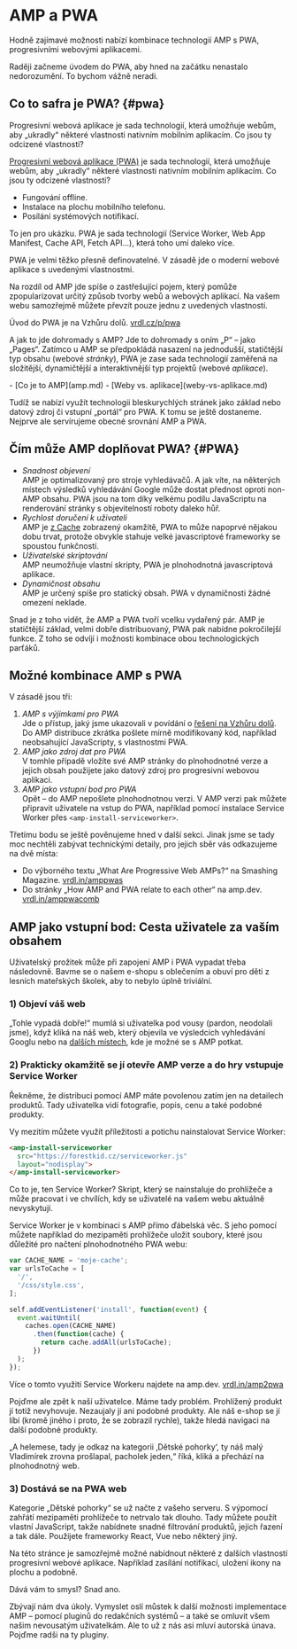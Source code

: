 # AMP a PWA

Hodně zajímavé možnosti nabízí kombinace technologií AMP s PWA, progresivními webovými aplikacemi.

Raději začneme úvodem do PWA, aby hned na začátku nenastalo nedorozumění. To bychom vážně neradi.

## Co to safra je PWA? {#pwa}

<div class="ebook-only" markdown="1">

Progresivní webová aplikace je sada technologií, která umožňuje webům, aby „ukradly“ některé vlastnosti nativním mobilním aplikacím. Co jsou ty odcizené vlastnosti?

</div>

<div class="web-only" markdown="1">

[Progresivní webová aplikace (PWA)](pwa.md) je sada technologií, která umožňuje webům, aby „ukradly“ některé vlastnosti nativním mobilním aplikacím. Co jsou ty odcizené vlastnosti?

</div>

* Fungování offline.
* Instalace na plochu mobilního telefonu.
* Posílání systémových notifikací.

To jen pro ukázku. PWA je sada technologií (Service Worker, Web App Manifest, Cache API, Fetch API…), která toho umí daleko více.

PWA je velmi těžko přesně definovatelné. V zásadě jde o moderní webové aplikace s uvedenými vlastnostmi.

Na rozdíl od AMP jde spíše o zastřešující pojem, který pomůže zpopularizovat určitý způsob tvorby webů a webových aplikací. Na vašem webu samozřejmě můžete převzít pouze jednu z uvedených vlastností.

<div class="ebook-only" markdown="1">

Úvod do PWA je na Vzhůru dolů. [vrdl.cz/p/pwa](https://www.vzhurudolu.cz/prirucka/pwa)

</div>

A jak to jde dohromady s AMP? Jde to dohromady s oním „P“ – jako „Pages“. Zatímco u AMP se předpokládá nasazení na jednodušší, statičtější typ obsahu (webové _stránky_), PWA je zase sada technologií zaměřená na složitější, dynamičtější a interaktivnější typ projektů (webové _aplikace_).

<div class="related web-only" markdown="1">
- [Co je to AMP](amp.md)
- [Weby vs. aplikace](weby-vs-aplikace.md)
</div>

Tudíž se nabízí využít technologii bleskurychlých stránek jako základ nebo datový zdroj či vstupní „portál“ pro PWA. K tomu se ještě dostaneme. Nejprve ale servírujeme obecné srovnání AMP a PWA.

## Čím může AMP doplňovat PWA? {#PWA}

* _Snadnost objevení_  
AMP je optimalizovaný pro stroje vyhledávačů. A jak víte, na některých místech výsledků vyhledávání Google může dostat přednost oproti non-AMP obsahu. PWA jsou na tom díky velkému podílu JavaScriptu na renderování stránky s objevitelností roboty daleko hůř.
* _Rychlost doručení k uživateli_  
AMP je [z Cache](amp-cache.md) zobrazený okamžitě, PWA to může napoprvé nějakou dobu trvat, protože obvykle stahuje velké javascriptové frameworky se spoustou funkčností.
* _Uživatelské skriptování_  
AMP neumožňuje vlastní skripty, PWA je plnohodnotná javascriptová aplikace.
* _Dynamičnost obsahu_  
AMP je určený spíše pro statický obsah. PWA v dynamičnosti žádné omezení neklade.

Snad je z toho vidět, že AMP a PWA tvoří vcelku vydařený pár. AMP je statičtější základ, velmi dobře distribuovaný, PWA pak nabídne pokročilejší funkce. Z toho se odvíjí i možnosti kombinace obou technologických parťáků.

## Možné kombinace AMP s PWA

V zásadě jsou tři:

1. _AMP s výjimkami pro PWA_  
Jde o přístup, jaký jsme ukazovali v povídání o [řešení na Vzhůru dolů](amp-implementace-vyjimky.md). Do AMP distribuce zkrátka pošlete mírně modifikovaný kód, například neobsahující JavaScripty, s vlastnostmi PWA.
2. _AMP jako zdroj dat pro PWA_  
V tomhle případě vložíte své AMP stránky do plnohodnotné verze a jejich obsah použijete jako datový zdroj pro progresivní webovou aplikaci.
3. _AMP jako vstupní bod pro PWA_  
Opět – do AMP nepošlete plnohodnotnou verzi. V AMP verzi pak můžete připravit uživatele na vstup do PWA, například pomocí instalace Service Worker přes `<amp-install-serviceworker>`.

Třetímu bodu se ještě pověnujeme hned v další sekci. Jinak jsme se tady moc nechtěli zabývat technickými detaily, pro jejich sběr vás odkazujeme na dvě místa:

* Do výborného textu „What Are Progressive Web AMPs?“ na Smashing Magazine. [vrdl.in/amppwas](https://www.smashingmagazine.com/2016/12/progressive-web-amps/)
* Do stránky „How AMP and PWA relate to each other“ na amp.dev. [vrdl.in/amppwacomb](https://amp.dev/documentation/guides-and-tutorials/learn/combine-amp-pwa)

## AMP jako vstupní bod: Cesta uživatele za vaším obsahem

Uživatelský prožitek může při zapojení AMP i PWA vypadat třeba následovně. Bavme se o našem e-shopu s oblečením a obuví pro děti z lesních mateřských školek, aby to nebylo úplně triviální.

### 1) Objeví váš web

„Tohle vypadá dobře!“ mumlá si uživatelka pod vousy (pardon, neodolali jsme), když kliká na náš web, který objevila ve výsledcích vyhledávání Googlu nebo na [dalších místech](amp-platformy.md), kde je možné se s AMP potkat.

### 2) Prakticky okamžitě se jí otevře AMP verze a do hry vstupuje Service Worker

Řekněme, že distribuci pomocí AMP máte povolenou zatím jen na detailech produktů. Tady uživatelka vidí fotografie, popis, cenu a také podobné produkty.

Vy mezitím můžete využít příležitosti a potichu nainstalovat Service Worker:

```html
<amp-install-serviceworker
  src="https://forestkid.cz/serviceworker.js"
  layout="nodisplay">
</amp-install-serviceworker>
```

Co to je, ten Service Worker? Skript, který se nainstaluje do prohlížeče a může pracovat i ve chvílích, kdy se uživatelé na vašem webu aktuálně nevyskytují.

Service Worker je v kombinaci s AMP přímo ďábelská věc. S jeho pomocí můžete například do mezipaměti prohlížeče uložit soubory, které jsou důležité pro načtení plnohodnotného PWA webu:

```js
var CACHE_NAME = 'moje-cache';
var urlsToCache = [
  '/',
  '/css/style.css',
];

self.addEventListener('install', function(event) {
  event.waitUntil(
    caches.open(CACHE_NAME)
      .then(function(cache) {
        return cache.addAll(urlsToCache);
      })
  );
});
```

Více o tomto využití Service Workeru najdete na amp.dev. [vrdl.in/amp2pwa](https://amp.dev/documentation/guides-and-tutorials/integrate/amp-to-pwa?format=websites)

Pojďme ale zpět k naší uživatelce. Máme tady problém. Prohlížený produkt jí totiž nevyhovuje. Nezaujaly ji ani podobné produkty. Ale náš e-shop se jí líbí (kromě jiného i proto, že se zobrazil rychle), takže hledá navigaci na další podobné produkty.

„A helemese, tady je odkaz na kategorii ‚Dětské pohorky‘, ty náš malý Vladimírek zrovna prošlapal, pacholek jeden,“ říká, kliká a přechází na plnohodnotný web.

### 3) Dostává se na PWA web

Kategorie „Dětské pohorky“ se už načte z vašeho serveru. S výpomocí zahřátí mezipaměti prohlížeče to netrvalo tak dlouho. Tady můžete použít vlastní JavaScript, takže nabídnete snadné filtrování produktů, jejich řazení a tak dále. Použijete frameworky React, Vue nebo některý jiný.

Na této stránce je samozřejmě možné nabídnout některé z dalších vlastností progresivní webové aplikace. Například zasílání notifikací, uložení ikony na plochu a podobně.

Dává vám to smysl? Snad ano.

Zbývají nám dva úkoly. Vymyslet oslí můstek k další možnosti implementace AMP – pomocí pluginů do redakčních systémů – a také se omluvit všem našim nevousatým uživatelkám. Ale to už z nás asi mluví autorská únava. Pojďme radši na ty pluginy.
